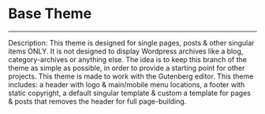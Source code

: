 # Base Theme

---

Description: This theme is designed for single pages, posts & other singular items ONLY. It is not designed to display Wordpress archives like a blog, category-archives or anything else. The idea is to keep this branch of the theme as simple as possible, in order to provide a starting point for other projects. This theme is made to work with the Gutenberg editor. This theme includes: a header with logo & main/mobile menu locations, a footer with static copyright, a default singular template & custom a template for pages & posts that removes the header for full page-building.